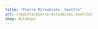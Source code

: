 ```yaml
---
title: "Pierre Mitsubishi- Seattle"
url: /seattle/pierre-mitsubishi-seattle/
shop: Autohaus
---
```

